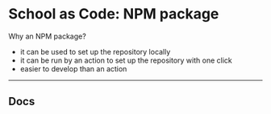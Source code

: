 # School as Code: NPM package

Why an NPM package?

- it can be used to set up the repository locally
- it can be run by an action to set up the repository with one click
- easier to develop than an action

---

## Docs
